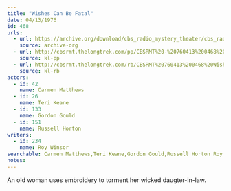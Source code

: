 ```yaml
---
title: "Wishes Can Be Fatal"
date: 04/13/1976
id: 468
urls: 
  - url: https://archive.org/download/cbs_radio_mystery_theater/cbs_radio_mystery_theater-0451-0500.zip/cbs_radio_mystery_theater-0451-0500%2Fcbsrmt_0468_wishes_can_be_fatal.mp3
    source: archive-org
  - url: http://cbsrmt.thelongtrek.com/pp/CBSRMT%20-%20760413%200468%20Wishes%20Can%20Be%20Fatal_pp.mp3
    source: kl-pp
  - url: http://cbsrmt.thelongtrek.com/rb/CBSRMT%20760413%200468%20Wishes%20Can%20Be%20Fatal_wuwm.mp3
    source: kl-rb
actors:  
  - id: 42
    name: Carmen Matthews  
  - id: 26
    name: Teri Keane  
  - id: 133
    name: Gordon Gould  
  - id: 151
    name: Russell Horton
writers:  
  - id: 234
    name: Roy Winsor
searchable: Carmen Matthews,Teri Keane,Gordon Gould,Russell Horton Roy Winsor
notes:  
---
```

An old woman uses embroidery to torment her wicked daugter-in-law.